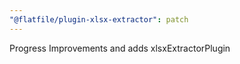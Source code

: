 ```yaml
---
"@flatfile/plugin-xlsx-extractor": patch
---
```


Progress Improvements and adds xlsxExtractorPlugin
